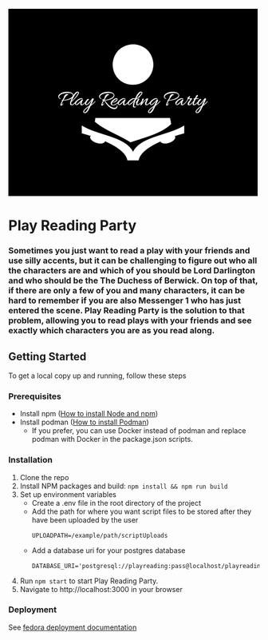![logo](public/logo/500pxplay-reading-party-high-resolution-logo-white-on-black-background.png)

# Play Reading Party

### Sometimes you just want to read a play with your friends and use silly accents, but it can be challenging to figure out who all the characters are and which of you should be Lord Darlington and who should be the The Duchess of Berwick. On top of that, if there are only a few of you and many characters, it can be hard to remember if you are also Messenger 1 who has just entered the scene. Play Reading Party is the solution to that problem, allowing you to read plays with your friends and see exactly which characters you are as you read along.

## Getting Started

To get a local copy up and running, follow these steps

### Prerequisites

- Install npm
  ([How to install Node and npm](https://docs.npmjs.com/downloading-and-installing-node-js-and-npm))
- Install podman ([How to install Podman](https://podman.io/getting-started/installation))
  - If you prefer, you can use Docker instead of podman and replace podman with Docker in the package.json scripts.

### Installation

1. Clone the repo
2. Install NPM packages and build: `npm install && npm run build`
3. Set up environment variables
   - Create a .env file in the root directory of the project
   - Add the path for where you want script files to be stored after they have been uploaded by the user
     ```
     UPLOADPATH=/example/path/scriptUploads
     ```
   - Add a database uri for your postgres database
     ```
     DATABASE_URI='postgresql://playreading:pass@localhost/playreadingparty'
     ```
4. Run `npm start` to start Play Reading Party.
5. Navigate to http://localhost:3000 in your browser

### Deployment
See [fedora deployment documentation](deploy/README.md)